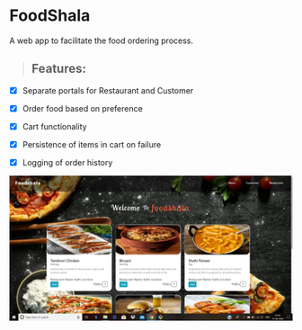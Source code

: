 # FoodShala 
A web app to facilitate the food ordering process.

> ## Features:

* [x] Separate portals for Restaurant and Customer

* [x] Order food based on preference

* [x] Cart functionality

* [x] Persistence of items in cart on failure

* [x] Logging of order history 

![Screenshot](https://github.com/tushar-kamra/Foodshala/blob/master/ss.png)
